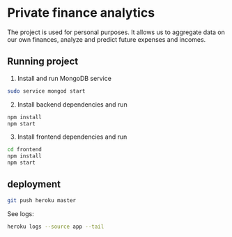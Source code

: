 # Private finance analytics

The project is used for personal purposes. It allows us to aggregate data on our own finances, analyze and predict future expenses and incomes.

## Running project

1. Install and run MongoDB service

```bash
sudo service mongod start
```

2. Install backend dependencies and run

```bash
npm install
npm start
```

3. Install frontend dependencies and run

```bash
cd frontend
npm install
npm start
```

## deployment

```bash
git push heroku master
```

See logs:
```bash
heroku logs --source app --tail
```

